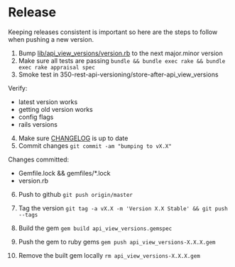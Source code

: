 # Release

Keeping releases consistent is important so here are the steps to follow when pushing a new version.

1. Bump [lib/api_view_versions/version.rb](https://github.com/SampsonCrowley/api_view_versions/blob/master/lib/api_view_versions/version.rb) to the next major.minor version
2. Make sure all tests are passing ```bundle && bundle exec rake && bundle exec rake appraisal spec```
3. Smoke test in 350-rest-api-versioning/store-after-api_view_versions

 Verify:
  - latest version works
  - getting old version works
  - config flags
  - rails versions

4. Make sure [CHANGELOG](https://github.com/SampsonCrowley/api_view_versions/blob/master/CHANGELOG.md) is up to date
5. Commit changes ```git commit -am "bumping to vX.X"```

 Changes committed:
  - Gemfile.lock && gemfiles/*.lock
  - version.rb

6. Push to github ```git push origin/master```
7. Tag the version ```git tag -a vX.X -m 'Version X.X Stable' && git push --tags```

8. Build the gem ```gem build api_view_versions.gemspec```
9. Push the gem to ruby gems ```gem push api_view_versions-X.X.X.gem```
10. Remove the built gem locally ```rm api_view_versions-X.X.X.gem```
